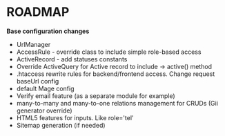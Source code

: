  # ROADMAP
 
 **Base configuration changes**
 
 * UrlManager
 * AccessRule - override class to include simple role-based access
 * ActiveRecord - add statuses constants
 * Override ActiveQuery for Active record to include -> active() method
 * .htaccess rewrite rules for backend/frontend access. Change request baseUrl config
 * default Mage config
 * Verify email feature (as a separate module for example)
 * many-to-many and many-to-one relations management for CRUDs (Gii generator override)
 * HTML5 features for inputs. Like role='tel'
 * Sitemap generation (if needed)
